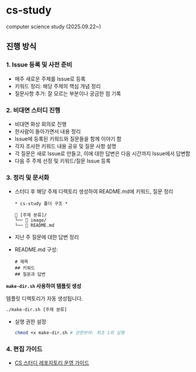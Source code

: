 # cs-study

computer science study (2025.09.22~)

## 진행 방식

### 1️. Issue 등록 및 사전 준비

- 매주 새로운 주제를 Issue로 등록
- 키워드 정리: 해당 주제의 핵심 개념 정리
- 질문사항 추가: 잘 모르는 부분이나 궁금한 점 기록

### 2. 비대면 스터디 진행

- 비대면 화상 회의로 진행
- 한사람이 돌아가면서 내용 정리
- Issue에 등록된 키워드와 질문들을 함께 이야기 함
- 각자 조사한 키워드 내용 공유 및 질문 사항 설명
- 각 질문은 새로 Issue로 만들고, 이에 대한 답변은 다음 시간까지 Issue에서 답변함
- 다음 주 주제 선정 및 키워드/질문 Issue 등록

### 3. 정리 및 문서화

- 스터디 후 해당 주제 디렉토리 생성하여 README.md에 키워드, 질문 정리

  ```
  * cs-study 폴더 구조 *

  📁 [주제 분류]/
  └── 📁 image/
  └── 📄 README.md
  ```

- 지난 주 질문에 대한 답변 정리

- README.md 구성:

  ```
  # 제목
  ## 키워드
  ## 질문과 답변
  ```

**`make-dir.sh` 사용하여 템플릿 생성**

템플릿 디렉토리가 자동 생성됩니다.

```bash
./make-dir.sh [주제 분류]
```

- 실행 권한 설정

  ```bash
  chmod +x make-dir.sh # 권한부여: 최초 1회 실행
  ```

### 4. 편집 가이드

- [CS 스터디 레포지토리 운영 가이드](./%EC%9E%91%EC%84%B1-%EA%B0%80%EC%9D%B4%EB%93%9C/README.md)
